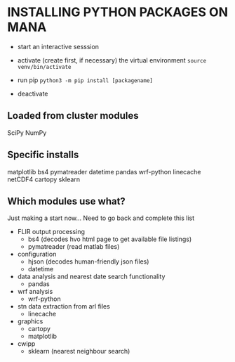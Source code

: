 INSTALLING PYTHON PACKAGES ON MANA
===================================

* start an interactive sesssion

* activate (create first, if necessary) the virtual environment
	`source venv/bin/activate`

* run pip
	`python3 -m pip install [packagename]`

* deactivate


Loaded from cluster modules
-------------------------
SciPy
NumPy


Specific installs
-----------------
matplotlib
bs4
pymatreader
datetime
pandas
wrf-python
linecache
netCDF4
cartopy
sklearn

Which modules use what? 
----------------------
Just making a start now... Need to go back and complete this list

* FLIR output processing
	- bs4 (decodes hvo html page to get available file listings)
	- pymatreader (read matlab files)
* configuration
	- hjson (decodes human-friendly json files)
	- datetime
* data analysis and nearest date search functionality
	- pandas
* wrf analysis
	- wrf-python
* stn data extraction from arl files
	- linecache
* graphics
	- cartopy
	- matplotlib
* cwipp
	- sklearn (nearest neighbour search)


